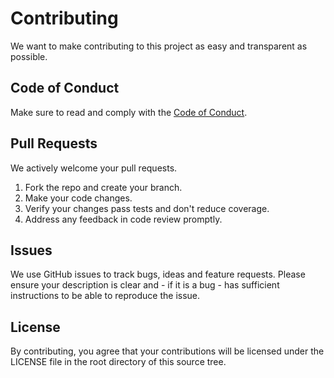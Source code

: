 # Contributing

We want to make contributing to this project as easy and transparent as
possible.

## Code of Conduct

Make sure to read and comply with the [Code of Conduct](CODE_OF_CONDUCT.md).

## Pull Requests

We actively welcome your pull requests.

1. Fork the repo and create your branch.
2. Make your code changes.
3. Verify your changes pass tests and don't reduce coverage.
4. Address any feedback in code review promptly.

## Issues

We use GitHub issues to track bugs, ideas and feature requests.
Please ensure your description is clear and - if it is a bug - has sufficient
instructions to be able to reproduce the issue.

## License

By contributing, you agree that your contributions will be licensed
under the LICENSE file in the root directory of this source tree.
